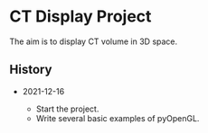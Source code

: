 # CT Display Project

The aim is to display CT volume in 3D space.

## History

-   2021-12-16

    -   Start the project.
    -   Write several basic examples of pyOpenGL.
